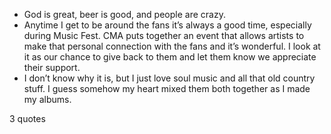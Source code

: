  - God is great, beer is good, and people are crazy.
 - Anytime I get to be around the fans it’s always a good time, especially during Music Fest. CMA puts together an event that allows artists to make that personal connection with the fans and it’s wonderful. I look at it as our chance to give back to them and let them know we appreciate their support.
 - I don’t know why it is, but I just love soul music and all that old country stuff. I guess somehow my heart mixed them both together as I made my albums.

3 quotes